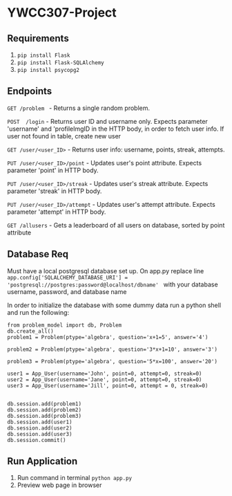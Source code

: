 
# YWCC307-Project

## Requirements
1. `pip install Flask`
2. `pip install Flask-SQLAlchemy`
3. `pip install psycopg2`

## Endpoints 
`GET /problem ` - Returns a single random problem.

`POST  /login` - Returns user ID and username only. Expects parameter 'username' and 'profileImgID in the HTTP body, in order to fetch user info. If user not found in table, create new user 

`GET /user/<user_ID>` - Returns user info: username, points, streak, attempts. 

`PUT /user/<user_ID>/point` - Updates user's point attribute. Expects parameter 'point' in HTTP body. 

`PUT /user/<user_ID>/streak` - Updates user's streak attribute. Expects parameter 'streak' in HTTP body. 

`PUT /user/<user_ID>/attempt` - Updates user's attempt attribute. Expects parameter 'attempt' in HTTP body. 

`GET /allusers` - Gets a leaderboard of all users on database, sorted by point attribute


## Database Req 
Must have a local postgresql database set up. 
On app.py replace line 
`app.config['SQLALCHEMY_DATABASE_URI'] = 'postgresql://postgres:password@localhost/dbname' `
with your database username, password, and database name

In order to initialize the database with some dummy data run a python shell and run the following:
```
from problem_model import db, Problem
db.create_all() 
problem1 = Problem(ptype='algebra', question='x+1=5', answer='4') 

problem2 = Problem(ptype='algebra', question='3*x+1=10', answer='3') 

problem3 = Problem(ptype='algebra', question='5*x=100', answer='20')

user1 = App_User(username='John', point=0, attempt=0, streak=0) 
user2 = App_User(username='Jane', point=0, attempt=0, streak=0) 
user3 = App_User(username='Jill', point=0, attempt = 0, streak=0) 


db.session.add(problem1)
db.session.add(problem2)
db.session.add(problem3)
db.session.add(user1)
db.session.add(user2)
db.session.add(user3)
db.session.commit()
```


## Run Application
1. Run command in terminal `python app.py`
2. Preview web page in browser

